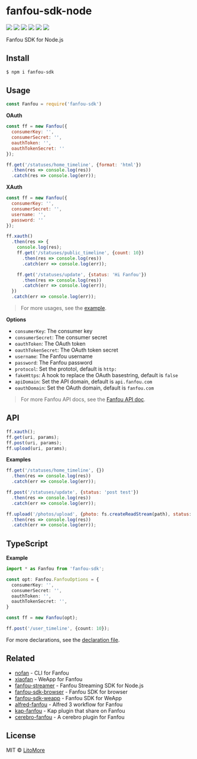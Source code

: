 # fanfou-sdk-node

[![](https://badges.greenkeeper.io/LitoMore/fanfou-sdk-node.svg)](https://greenkeeper.io/)
[![](https://img.shields.io/travis/LitoMore/fanfou-sdk-node/master.svg)](https://travis-ci.org/LitoMore/fanfou-sdk-node)
[![](https://img.shields.io/appveyor/ci/LitoMore/fanfou-sdk-node/master.svg)](https://ci.appveyor.com/project/LitoMore/fanfou-sdk-node)
[![](https://img.shields.io/npm/v/fanfou-sdk.svg)](https://www.npmjs.com/package/fanfou-sdk)
[![](https://img.shields.io/npm/l/fanfou-sdk.svg)](https://github.com/LitoMore/fanfou-sdk-node/blob/master/LICENSE)
[![](https://img.shields.io/badge/code_style-XO-5ed9c7.svg)](https://github.com/xojs/xo)

Fanfou SDK for Node.js

## Install

```bash
$ npm i fanfou-sdk
```

## Usage

```javascript
const Fanfou = require('fanfou-sdk')
```

**OAuth**

```javascript
const ff = new Fanfou({
  consumerKey: '',
  consumerSecret: '',
  oauthToken: '',
  oauthTokenSecret: ''
});

ff.get('/statuses/home_timeline', {format: 'html'})
  .then(res => console.log(res))
  .catch(res => console.log(err));
```

**XAuth**

```javascript
const ff = new Fanfou({
  consumerKey: '',
  consumerSecret: '',
  username: '',
  password: ''
});

ff.xauth()
  .then(res => {
    console.log(res);
    ff.get('/statuses/public_timeline', {count: 10})
      .then(res => console.log(res))
      .catch(err => console.log(err));

    ff.get('/statuses/update', {status: 'Hi Fanfou'})
      .then(res => console.log(res))
      .catch(err => console.log(err));
  })
  .catch(err => console.log(err));
```

> For more usages, see the [example](https://github.com/LitoMore/fanfou-sdk-node/blob/master/example.js).

**Options**

- `consumerKey`: The consumer key
- `consumerSecret`: The consumer secret
- `oauthToken`: The OAuth token
- `oauthTokenSecret`: The OAuth token secret
- `username`: The Fanfou username
- `password`: The Fanfou password
- `protocol`: Set the prototol, default is `http:`
- `fakeHttps`: A hook to replace the OAuth basestring, default is `false`
- `apiDomain`: Set the API domain, default is `api.fanfou.com`
- `oauthDomain`: Set the OAuth domain, default is `fanfou.com`

> For more Fanfou API docs, see the [Fanfou API doc](https://github.com/FanfouAPI/FanFouAPIDoc/wiki).

## API

```javascript
ff.xauth();
ff.get(uri, params);
ff.post(uri, params);
ff.upload(uri, params);
```

**Examples**

```javascript
ff.get('/statuses/home_timeline', {})
  .then(res => console.log(res))
  .catch(err => console.log(err));

ff.post('/statuses/update', {status: 'post test'})
  .then(res => console.log(res))
  .catch(err => console.log(err));

ff.upload('/photos/upload', {photo: fs.createReadStream(path), status: 'unicorn'})
  .then(res => console.log(res))
  .catch(err => console.log(err));
```

## TypeScript

**Example**

```typescript
import * as Fanfou from 'fanfou-sdk';

const opt: Fanfou.FanfouOptions = {
  consumerKey: '',
  consumerSecret: '',
  oauthToken: '',
  oauthTokenSecret: '',
}

const ff = new Fanfou(opt);

ff.post('/user_timeline', {count: 10});
```

For more declarations, see the [declaration file](https://github.com/LitoMore/fanfou-sdk-node/blob/master/index.d.ts).

## Related

- [nofan](https://github.com/LitoMore/nofan) - CLI for Fanfou
- [xiaofan](https://github.com/fanfoujs/xiaofan) - WeApp for Fanfou
- [fanfou-streamer](https://github.com/LitoMore/fanfou-streamer) - Fanfou Streaming SDK for Node.js
- [fanfou-sdk-browser](https://github.com/LitoMore/fanfou-sdk-browser) - Fanfou SDK for browser
- [fanfou-sdk-weapp](https://github.com/LitoMore/fanfou-sdk-weapp) - Fanfou SDK for WeApp
- [alfred-fanfou](https://github.com/LitoMore/alfred-fanfou) - Alfred 3 workflow for Fanfou
- [kap-fanfou](https://github.com/LitoMore/kap-fanfou) - Kap plugin that share on Fanfou
- [cerebro-fanfou](https://github.com/LitoMore/cerebro-fanfou) - A cerebro plugin for Fanfou

## License

MIT © [LitoMore](https://github.com/LitoMore)

